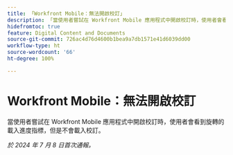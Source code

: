 ```yaml
---
title: 「Workfront Mobile：無法開啟校訂」
description: 「當使用者嘗試在 Workfront Mobile 應用程式中開啟校訂時，使用者會看到旋轉的載入進度指標，但是不會載入校訂。」
hidefromtoc: true
feature: Digital Content and Documents
source-git-commit: 726ac4d76d4600b1bea9a7db1571e41d6039dd00
workflow-type: ht
source-wordcount: '66'
ht-degree: 100%

---
```



# Workfront Mobile：無法開啟校訂

當使用者嘗試在 Workfront Mobile 應用程式中開啟校訂時，使用者會看到旋轉的載入進度指標，但是不會載入校訂。

_於 2024 年 7 月 8 日首次通報。_
